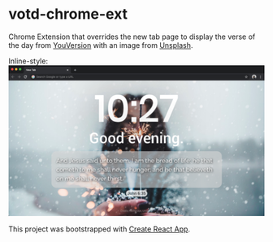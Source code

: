 # votd-chrome-ext
Chrome Extension that overrides the new tab page to display the verse of the day from [YouVersion](https://www.youversion.com/) with an image from [Unsplash](https://unsplash.com/).

Inline-style: 
![Example Image](https://github.com/jamesang17/votd-chrome-ext/blob/master/example_img.png)


This project was bootstrapped with [Create React App](https://github.com/facebook/create-react-app).

